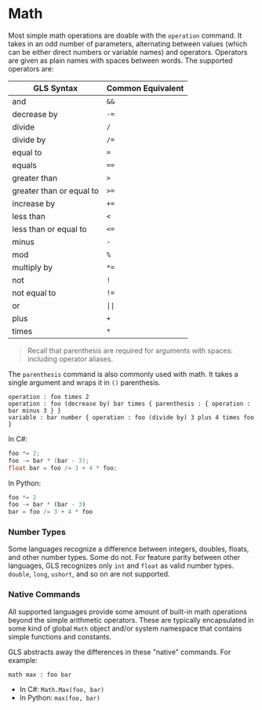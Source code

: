 # Math

Most simple math operations are doable with the `operation` command. It takes in an odd number of parameters, alternating between values \(which can be either direct numbers or variable names\) and operators. Operators are given as plain names with spaces between words. The supported operators are:

<table>
    <thead>
        <th>GLS Syntax</th>
        <th>Common Equivalent</th>
    </thead>
    <tbody>
        <tr>
            <td>and</td>
            <td><code>&&</code></td>
        </tr>
        <tr>
            <td>decrease by</td>
            <td><code>-=</code></td>
        </tr>
        <tr>
            <td>divide</td>
            <td><code>&#47;</code></td>
        </tr>
        <tr>
            <td>divide by</td>
            <td><code>&#47;=</code></td>
        </tr>
        <tr>
            <td>equal to</td>
            <td><code>=</code></td>
        </tr>
        <tr>
            <td>equals</td>
            <td><code>==</code></td>
        </tr>
        <tr>
            <td>greater than</td>
            <td><code>&gt;</code></td>
        </tr>
        <tr>
            <td>greater than or equal to</td>
            <td><code>&gt;=</code></td>
        </tr>
        <tr>
            <td>increase by</td>
            <td><code>+=</code></td>
        </tr>
        <tr>
            <td>less than</td>
            <td><code>&lt;</code></td>
        </tr>
        <tr>
            <td>less than or equal to</td>
            <td><code>&lt;=</code></td>
        </tr>
        <tr>
            <td>minus</td>
            <td><code>-</code></td>
        </tr>
        <tr>
            <td>mod</td>
            <td><code>%</code></td>
        </tr>
        <tr>
            <td>multiply by</td>
            <td><code>*=</code></td>
        </tr>
        <tr>
            <td>not</td>
            <td><code>!</code></td>
        </tr>
        <tr>
            <td>not equal to</td>
            <td><code>!=</code></td>
        </tr>
        <tr>
            <td>or</td>
            <td><code>||</code></td>
        </tr>
        <tr>
            <td>plus</td>
            <td><code>+</code></td>
        </tr>
        <tr>
            <td>times</td>
            <td><code>*</code></td>
        </tr>
    </tbody>
</table>

> Recall that parenthesis are required for arguments with spaces: including operator aliases.

The `parenthesis` command is also commonly used with math. It takes a single argument and wraps it in `()` parenthesis.

```
operation : foo times 2
operation : foo (decrease by) bar times { parenthesis : { operation : bar minus 3 } }
variable : bar number { operation : foo (divide by) 3 plus 4 times foo }
```

In C\#:

```csharp
foo *= 2;
foo -= bar * (bar - 3);
float bar = foo /= 3 + 4 * foo;
```

In Python:

```python
foo *= 2
foo -= bar * (bar - 3)
bar = foo /= 3 + 4 * foo
```

### Number Types

Some languages recognize a difference between integers, doubles, floats, and other number types. Some do not. For feature parity between other languages, GLS recognizes only `int` and `float` as valid number types. `double`, `long`, `ushort`, and so on are not supported.

### Native Commands

All supported languages provide some amount of built-in math operations beyond the simple arithmetic operators. These are typically encapsulated in some kind of global `Math` object and/or system namespace that contains simple functions and constants.

GLS abstracts away the differences in these "native" commands. For example:

```
math max : foo bar
```

* In C\#: `Math.Max(foo, bar)`
* In Python: `max(foo, bar)`



